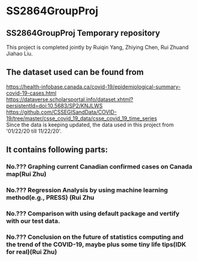 # SS2864GroupProj<br/>
## SS2864GroupProj Temporary repository<br/>
This project is completed jointly by Ruiqin Yang, Zhiying Chen, Rui Zhuand Jiahao Liu.<br/>
## The dataset used can be found from <br/> 
https://health-infobase.canada.ca/covid-19/epidemiological-summary-covid-19-cases.html<br/>
https://dataverse.scholarsportal.info/dataset.xhtml?persistentId=doi:10.5683/SP2/KNJLWS<br/>
https://github.com/CSSEGISandData/COVID-19/tree/master/csse_covid_19_data/csse_covid_19_time_series<br/>
Since the data is keeping updated, the data used in this project from '01/22/20 till 11/22/20'.
## It contains following parts:<br/>
  ### No.??? Graphing current Canadian confirmed cases on Canada map(Rui Zhu)<br/>
  ### No.??? Regression Analysis by using machine learning method(e.g., PRESS) (Rui Zhu<br/>
  ### No.??? Comparison with using default package and vertify with our test data.
  ### No.??? Conclusion on the future of statistics computing and the trend of the COVID-19, maybe plus some tiny life tips(IDK for real)(Rui Zhu)<br/>
